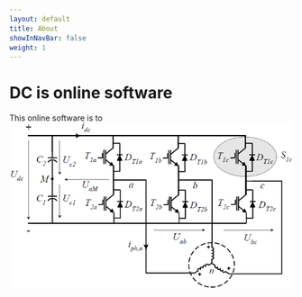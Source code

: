 ```yaml
---
layout: default
title: About
showInNavBar: false
weight: 1
---
```


# DC is online software
This online software is to
![2L-VSC](image/fc-topologies/2l-vsc.png)
